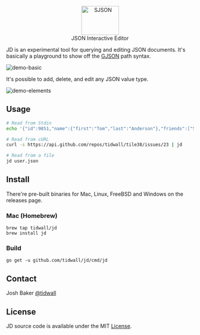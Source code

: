 <p align="center">
<img 
    src="https://github.com/tidwall/jd/wiki/images/logo.png" 
    width="101" height="78" border="0" alt="SJSON">
<br>
JSON Interactive Editor
</p>

JD is an experimental tool for querying and editing JSON documents.
It's basically a playground to show off the [GJSON](https://github.com/tidwall/gjson) path syntax. 

![demo-basic](https://github.com/tidwall/jd/wiki/images/demo-basic.gif)

It's possible to add, delete, and edit any JSON value type.

![demo-elements](https://github.com/tidwall/jd/wiki/images/demo-elements.gif)


## Usage

```bash
# Read from Stdin
echo '{"id":9851,"name":{"first":"Tom","last":"Anderson"},"friends":["Sandy","Duke","Sam"]}' | jd

# Read from cURL
curl -s https://api.github.com/repos/tidwall/tile38/issues/23 | jd

# Read from a file
jd user.json
```

## Install

There're pre-built binaries for Mac, Linux, FreeBSD and Windows on the releases page.

### Mac (Homebrew)

```
brew tap tidwall/jd
brew install jd
```

### Build

```
go get -u github.com/tidwall/jd/cmd/jd
```


## Contact
Josh Baker [@tidwall](http://twitter.com/tidwall)

## License

JD source code is available under the MIT [License](/LICENSE).
